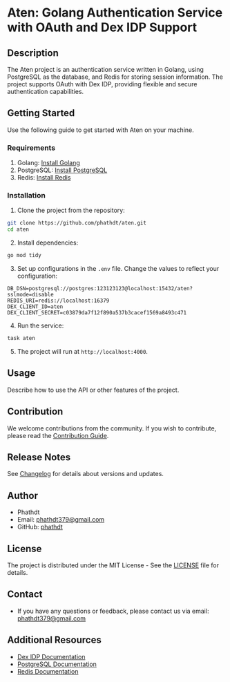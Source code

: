 # Aten: Golang Authentication Service with OAuth and Dex IDP Support

## Description

The Aten project is an authentication service written in Golang, using PostgreSQL as the database, and Redis for storing session information. The project supports OAuth with Dex IDP, providing flexible and secure authentication capabilities.

## Getting Started

Use the following guide to get started with Aten on your machine.

### Requirements

1. Golang: [Install Golang](https://golang.org/doc/install)
2. PostgreSQL: [Install PostgreSQL](https://www.postgresql.org/download/)
3. Redis: [Install Redis](https://redis.io/download)

### Installation

1. Clone the project from the repository:

```bash
git clone https://github.com/phathdt/aten.git
cd aten
```

2. Install dependencies:

```bash
go mod tidy
```

3. Set up configurations in the `.env` file. Change the values to reflect your configuration:

```
DB_DSN=postgresql://postgres:123123123@localhost:15432/aten?sslmode=disable
REDIS_URI=redis://localhost:16379
DEX_CLIENT_ID=aten
DEX_CLIENT_SECRET=c03879da7f12f890a537b3cacef1569a8493c471
```

4. Run the service:

```bash
task aten
```

5. The project will run at `http://localhost:4000`.

## Usage

Describe how to use the API or other features of the project.

## Contribution

We welcome contributions from the community. If you wish to contribute, please read the [Contribution Guide](CONTRIBUTING.md).

## Release Notes

See [Changelog](CHANGELOG.md) for details about versions and updates.

## Author

- Phathdt
- Email: phathdt379@gmail.com
- GitHub: [phathdt](https://github.com/phathdt)

## License

The project is distributed under the MIT License - See the [LICENSE](LICENSE) file for details.

## Contact

- If you have any questions or feedback, please contact us via email: phathdt379@gmail.com

## Additional Resources

- [Dex IDP Documentation](https://dexidp.io/docs/)
- [PostgreSQL Documentation](https://www.postgresql.org/docs/)
- [Redis Documentation](https://redis.io/documentation)
